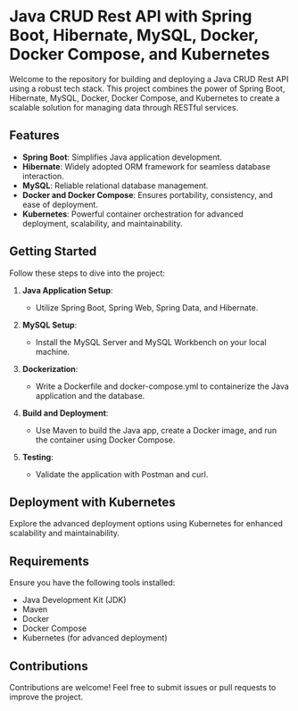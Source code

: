 # Java CRUD Rest API with Spring Boot, Hibernate, MySQL, Docker, Docker Compose, and Kubernetes

Welcome to the repository for building and deploying a Java CRUD Rest API using a robust tech stack. This project combines the power of Spring Boot, Hibernate, MySQL, Docker, Docker Compose, and Kubernetes to create a scalable solution for managing data through RESTful services.

## Features

- **Spring Boot**: Simplifies Java application development.
- **Hibernate**: Widely adopted ORM framework for seamless database interaction.
- **MySQL**: Reliable relational database management.
- **Docker and Docker Compose**: Ensures portability, consistency, and ease of deployment.
- **Kubernetes**: Powerful container orchestration for advanced deployment, scalability, and maintainability.

## Getting Started

Follow these steps to dive into the project:

1. **Java Application Setup**:
   - Utilize Spring Boot, Spring Web, Spring Data, and Hibernate.
   
2. **MySQL Setup**:
   - Install the MySQL Server and MySQL Workbench on your local machine.

3. **Dockerization**:
   - Write a Dockerfile and docker-compose.yml to containerize the Java application and the database.

4. **Build and Deployment**:
   - Use Maven to build the Java app, create a Docker image, and run the container using Docker Compose.

5. **Testing**:
   - Validate the application with Postman and curl.

## Deployment with Kubernetes

Explore the advanced deployment options using Kubernetes for enhanced scalability and maintainability.

## Requirements

Ensure you have the following tools installed:
- Java Development Kit (JDK)
- Maven
- Docker
- Docker Compose
- Kubernetes (for advanced deployment)

## Contributions

Contributions are welcome! Feel free to submit issues or pull requests to improve the project.


